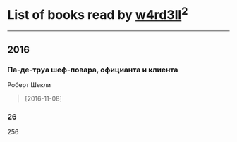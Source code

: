 # List of books read by [w4rd3ll](http://vk.com/id12525258)<sup>2</sup>
---

## 2016

### Па-де-труа шеф-повара, официанта и клиента
Роберт Шекли
> [2016-11-08] 


### 26
256



